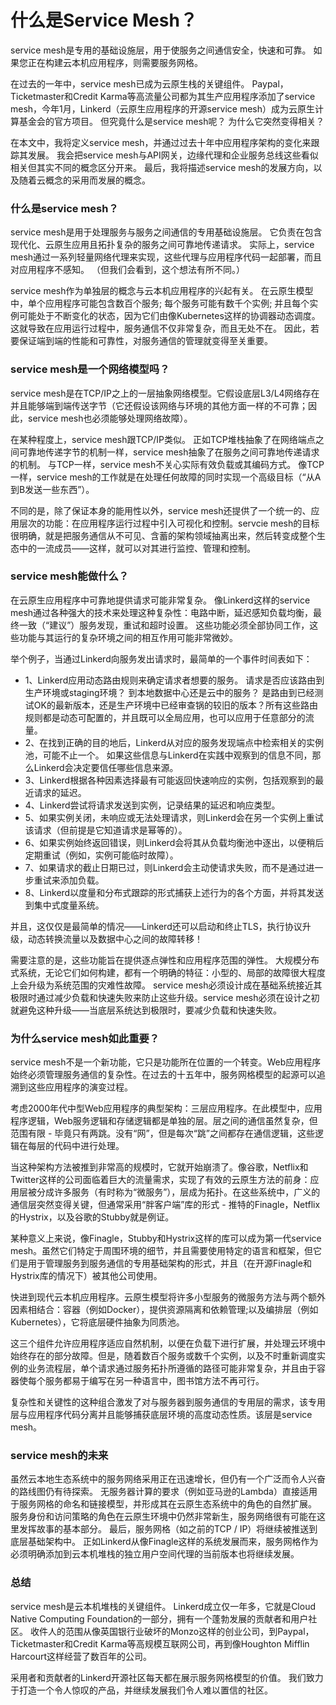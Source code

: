 # 什么是Service Mesh？

service mesh是专用的基础设施层，用于使服务之间通信安全，快速和可靠。 如果您正在构建云本机应用程序，则需要服务网格。

在过去的一年中，service mesh已成为云原生栈的关键组件。 Paypal，Ticketmaster和Credit Karma等高流量公司都为其生产应用程序添加了service mesh，今年1月，Linkerd（云原生应用程序的开源service mesh）成为云原生计算基金会的官方项目。 但究竟什么是service mesh呢？ 为什么它突然变得相关？

在本文中，我将定义service mesh，并通过过去十年中应用程序架构的变化来跟踪其发展。 我会把service mesh与API网关，边缘代理和企业服务总线这些看似相关但其实不同的概念区分开来。 最后，我将描述service mesh的发展方向，以及随着云概念的采用而发展的概念。

### 什么是service mesh？

service mesh是用于处理服务与服务之间通信的专用基础设施层。 它负责在包含现代化、云原生应用且拓扑复杂的服务之间可靠地传递请求。 实际上，service mesh通过一系列轻量网络代理来实现，这些代理与应用程序代码一起部署，而且对应用程序不感知。 （但我们会看到，这个想法有所不同。）

service mesh作为单独层的概念与云本机应用程序的兴起有关。 在云原生模型中，单个应用程序可能包含数百个服务; 每个服务可能有数千个实例; 并且每个实例可能处于不断变化的状态，因为它们由像Kubernetes这样的协调器动态调度。 这就导致在应用运行过程中，服务通信不仅非常复杂，而且无处不在。 因此，若要保证端到端的性能和可靠性，对服务通信的管理就变得至关重要。

### service mesh是一个网络模型吗？

service mesh是在TCP/IP之上的一层抽象网络模型。它假设底层L3/L4网络存在并且能够端到端传送字节（它还假设该网络与环境的其他方面一样的不可靠；因此，service mesh也必须能够处理网络故障）。

在某种程度上，service mesh跟TCP/IP类似。 正如TCP堆栈抽象了在网络端点之间可靠地传递字节的机制一样，service mesh抽象了在服务之间可靠地传递请求的机制。 与TCP一样，service mesh不关心实际有效负载或其编码方式。 像TCP一样，service mesh的工作就是在处理任何故障的同时实现一个高级目标（“从A到B发送一些东西”）。

不同的是，除了保证本身的能用性以外，service mesh还提供了一个统一的、应用层次的功能：在应用程序运行过程中引入可视化和控制。servcie mesh的目标很明确，就是把服务通信从不可见、含蓄的架构领域抽离出来，然后转变成整个生态中的一流成员——这样，就可以对其进行监控、管理和控制。

### service mesh能做什么？

在云原生应用程序中可靠地提供请求可能非常复杂。 像Linkerd这样的service mesh通过各种强大的技术来处理这种复杂性：电路中断，延迟感知负载均衡，最终一致（“建议”）服务发现，重试和超时设置。 这些功能必须全部协同工作，这些功能与其运行的复杂环境之间的相互作用可能非常微妙。

举个例子，当通过Linkerd向服务发出请求时，最简单的一个事件时间表如下：

* 1、Linkerd应用动态路由规则来确定请求者想要的服务。 请求是否应该路由到生产环境或staging环境？ 到本地数据中心还是云中的服务？ 是路由到已经测试OK的最新版本，还是生产环境中已经审查锅的较旧的版本？所有这些路由规则都是动态可配置的，并且既可以全局应用，也可以应用于任意部分的流量。
* 2、在找到正确的目的地后，Linkerd从对应的服务发现端点中检索相关的实例池，可能不止一个。 如果这些信息与Linkerd在实践中观察到的信息不同，那么Linkerd会决定要信任哪些信息来源。
* 3、Linkerd根据各种因素选择最有可能返回快速响应的实例，包括观察到的最近请求的延迟。
* 4、Linkerd尝试将请求发送到实例，记录结果的延迟和响应类型。
* 5、如果实例关闭，未响应或无法处理请求，则Linkerd会在另一个实例上重试该请求（但前提是它知道请求是幂等的）。
* 6、如果实例始终返回错误，则Linkerd会将其从负载均衡池中逐出，以便稍后定期重试（例如，实例可能临时故障）。
* 7、如果请求的截止日期已过，则Linkerd会主动使请求失败，而不是通过进一步重试来添加负载。
* 8、Linkerd以度量和分布式跟踪的形式捕获上述行为的各个方面，并将其发送到集中式度量系统。

并且，这仅仅是最简单的情况——Linkerd还可以启动和终止TLS，执行协议升级，动态转换流量以及数据中心之间的故障转移！

需要注意的是，这些功能旨在提供逐点弹性和应用程序范围的弹性。 大规模分布式系统，无论它们如何构建，都有一个明确的特征：小型的、局部的故障很大程度上会升级为系统范围的灾难性故障。 service mesh必须设计成在基础系统接近其极限时通过减少负载和快速失败来防止这些升级。service mesh必须在设计之初就避免这种升级——当底层系统达到极限时，要减少负载和快速失败。

### 为什么service mesh如此重要？

service mesh不是一个新功能，它只是功能所在位置的一个转变。Web应用程序始终必须管理服务通信的复杂性。在过去的十五年中，服务网格模型的起源可以追溯到这些应用程序的演变过程。

考虑2000年代中型Web应用程序的典型架构：三层应用程序。在此模型中，应用程序逻辑，Web服务逻辑和存储逻辑都是单独的层。层之间的通信虽然复杂，但范围有限 - 毕竟只有两跳。没有“网”，但是每次“跳”之间都存在通信逻辑，这些逻辑在每层的代码中进行处理。

当这种架构方法被推到非常高的规模时，它就开始崩溃了。像谷歌，Netflix和Twitter这样的公司面临着巨大的流量需求，实现了有效的云原生方法的前身：应用层被分成许多服务（有时称为“微服务”），层成为拓扑。在这些系统中，广义的通信层突然变得关键，但通常采用“胖客户端”库的形式 - 推特的Finagle，Netflix的Hystrix，以及谷歌的Stubby就是例证。

某种意义上来说，像Finagle，Stubby和Hystrix这样的库可以成为第一代service mesh。虽然它们特定于周围环境的细节，并且需要使用特定的语言和框架，但它们是用于管理服务到服务通信的专用基础架构的形式，并且（在开源Finagle和Hystrix库的情况下）被其他公司使用。

快进到现代云本机应用程序。云原生模型将许多小型服务的微服务方法与两个额外因素相结合：容器（例如Docker），提供资源隔离和依赖管理;以及编排层（例如Kubernetes），它将底层硬件抽象为同质池。

这三个组件允许应用程序适应自然机制，以便在负载下进行扩展，并处理云环境中始终存在的部分故障。但是，随着数百个服务或数千个实例，以及不时重新调度实例的业务流程层，单个请求通过服务拓扑所遵循的路径可能非常复杂，并且由于容器使每个服务都易于编写在另一种语言中，图书馆方法不再可行。

复杂性和关键性的这种组合激发了对与服务器到服务通信的专用层的需求，该专用层与应用程序代码分离并且能够捕获底层环境的高度动态性质。该层是service mesh。

### service mesh的未来

虽然云本地生态系统中的服务网络采用正在迅速增长，但仍有一个广泛而令人兴奋的路线图仍有待探索。 无服务器计算的要求（例如亚马逊的Lambda）直接适用于服务网格的命名和链接模型，并形成其在云原生态系统中的角色的自然扩展。 服务身份和访问策略的角色在云原生环境中仍然非常新生，服务网络很有可能在这里发挥故事的基本部分。 最后，服务网格（如之前的TCP / IP）将继续被推送到底层基础架构中。 正如Linkerd从像Finagle这样的系统发展而来，服务网格作为必须明确添加到云本机堆栈的独立用户空间代理的当前版本也将继续发展。

### 总结

service mesh是云本机堆栈的关键组件。 Linkerd成立仅一年多，它就是Cloud Native Computing Foundation的一部分，拥有一个蓬勃发展的贡献者和用户社区。 收件人的范围从像英国银行业破坏的Monzo这样的创业公司，到Paypal，Ticketmaster和Credit Karma等高规模互联网公司，再到像Houghton Mifflin Harcourt这样经营了数百年的公司。

采用者和贡献者的Linkerd开源社区每天都在展示服务网格模型的价值。 我们致力于打造一个令人惊叹的产品，并继续发展我们令人难以置信的社区。


